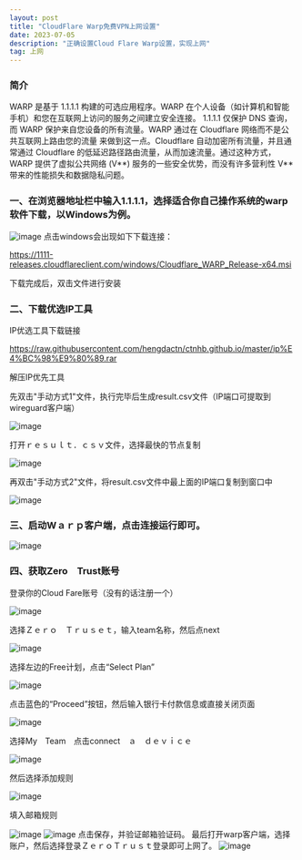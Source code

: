 ```yaml
---
layout: post
title: "CloudFlare Warp免费VPN上网设置"
date: 2023-07-05
description: "正确设置Cloud Flare Warp设置，实现上网"
tag: 上网
---
```


### 简介
WARP 是基于 1.1.1.1 构建的可选应用程序。WARP 在个人设备（如计算机和智能手机）和您在互联网上访问的服务之间建立安全连接。
1.1.1.1 仅保护 DNS 查询，而 WARP 保护来自您设备的所有流量。WARP 通过在 Cloudflare 网络而不是公共互联网上路由您的流量
来做到这一点。Cloudflare 自动加密所有流量，并且通常通过 Cloudflare 的低延迟路径路由流量，从而加速流量。通过这种方式，
WARP 提供了虚拟公共网络 (V**) 服务的一些安全优势，而没有许多营利性 V** 带来的性能损失和数据隐私问题。

### 一、在浏览器地址栏中输入1.1.1.1，选择适合你自己操作系统的warp软件下载，以Windows为例。

![image](https://github.com/hengdactn/ctnhb.github.io/assets/70909689/1d5a5037-6ff9-478c-9562-492274aa2538)
点击windows会出现如下下载连接：

https://1111-releases.cloudflareclient.com/windows/Cloudflare_WARP_Release-x64.msi

下载完成后，双击文件进行安装

### 二、下载优选IP工具

IP优选工具下载链接

https://raw.githubusercontent.com/hengdactn/ctnhb.github.io/master/ip%E4%BC%98%E9%80%89.rar

解压IP优先工具

先双击"手动方式1"文件，执行完毕后生成result.csv文件（IP端口可提取到wireguard客户端）

![image](https://github.com/hengdactn/ctnhb.github.io/assets/70909689/fda36047-470c-4f55-b040-6af61aec7761)

打开ｒｅｓｕｌｔ．ｃｓｖ文件，选择最快的节点复制

![image](https://github.com/hengdactn/ctnhb.github.io/assets/70909689/7de57bee-4638-438e-a54f-459b21f9ccf9)


再双击"手动方式2"文件，将result.csv文件中最上面的IP端口复制到窗口中

![image](https://github.com/hengdactn/ctnhb.github.io/assets/70909689/e473b917-88ee-4f4d-a90f-e2dbba7187aa)

### 三、启动Wａｒｐ客户端，点击连接运行即可。

![image](https://github.com/hengdactn/ctnhb.github.io/assets/70909689/b079ceed-eba9-4396-8e69-de8fab739e5c)
### 四、获取Zero　Trust账号
登录你的Cloud Fare账号（没有的话注册一个）

![image](https://github.com/hengdactn/ctnhb.github.io/assets/70909689/a9738317-bad3-4cea-9791-9bfaefbf1956)

选择Ｚｅｒｏ　Ｔｒｕｓｅｔ，输入team名称，然后点next

![image](https://github.com/hengdactn/ctnhb.github.io/assets/70909689/0d0f7554-6b54-4062-9f0a-3305f34993ce)

选择左边的Free计划，点击“Select Plan”

![image](https://github.com/hengdactn/ctnhb.github.io/assets/70909689/28372410-e898-4027-8b1e-202cb631acdc)

点击蓝色的“Proceed”按钮，然后输入银行卡付款信息或直接关闭页面

![image](https://github.com/hengdactn/ctnhb.github.io/assets/70909689/ac56f73e-ce7d-40c3-958a-d3507af24786)

选择My　Team　点击connect　ａ　ｄｅｖｉｃｅ

![image](https://github.com/hengdactn/ctnhb.github.io/assets/70909689/ed483200-c19f-4638-a3f8-e54201f43f2e)

然后选择添加规则

![image](https://github.com/hengdactn/ctnhb.github.io/assets/70909689/a7512ced-f4ac-448a-85ad-c9705646b512)

填入邮箱规则

![image](https://github.com/hengdactn/ctnhb.github.io/assets/70909689/54325e22-25e4-459c-a52a-b2a0b4580d0a)
![image](https://github.com/hengdactn/ctnhb.github.io/assets/70909689/de7c9860-da53-42e4-aa51-7aefd923bdfa)
点击保存，并验证邮箱验证码。
最后打开warp客户端，选择账户，然后选择登录ＺｅｒｏＴｒｕｓｔ登录即可上网了。
![image](https://github.com/hengdactn/ctnhb.github.io/assets/70909689/0b419ce2-985a-475b-8b52-6469ad39a55b)








